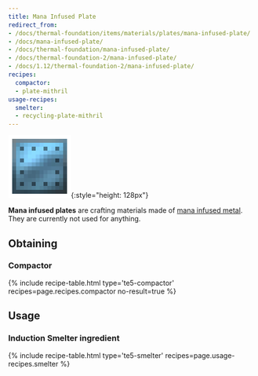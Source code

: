 ```yaml
---
title: Mana Infused Plate
redirect_from:
- /docs/thermal-foundation/items/materials/plates/mana-infused-plate/
- /docs/mana-infused-plate/
- /docs/thermal-foundation/mana-infused-plate/
- /docs/thermal-foundation-2/mana-infused-plate/
- /docs/1.12/thermal-foundation-2/mana-infused-plate/
recipes:
  compactor:
  - plate-mithril
usage-recipes:
  smelter:
  - recycling-plate-mithril
---
```


![Mana infused plate](/assets/images/thermal-foundation-2/plate-mithril.png){:style="height: 128px"}


**Mana infused plates** are crafting materials made of [mana infused
metal](/docs/1.12/thermal-foundation/mana-infused-ingot/). They are currently not used for anything.


Obtaining
---------

### Compactor
{% include recipe-table.html type='te5-compactor' recipes=page.recipes.compactor no-result=true %}


Usage
-----

### Induction Smelter ingredient
{% include recipe-table.html type='te5-smelter' recipes=page.usage-recipes.smelter %}
